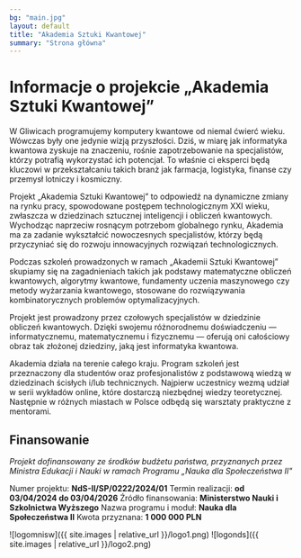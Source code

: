 ```yaml
---
bg: "main.jpg"
layout: default
title: "Akademia Sztuki Kwantowej"
summary: "Strona główna"
---
```


# Informacje o projekcie „Akademia Sztuki Kwantowej”


W Gliwicach programujemy komputery kwantowe od niemal ćwierć wieku. Wówczas były
one jedynie wizją przyszłości. Dziś, w miarę jak informatyka kwantowa zyskuje na
znaczeniu, rośnie zapotrzebowanie na specjalistów, którzy potrafią wykorzystać
ich potencjał. To właśnie ci eksperci będą kluczowi w przekształcaniu takich
branż jak farmacja, logistyka, finanse czy przemysł lotniczy i kosmiczny.

Projekt „Akademia Sztuki Kwantowej” to odpowiedź na dynamiczne zmiany na rynku
pracy, spowodowane postępem technologicznym XXI wieku, zwłaszcza w dziedzinach
sztucznej inteligencji i obliczeń kwantowych. Wychodząc naprzeciw rosnącym
potrzebom globalnego rynku, Akademia ma za zadanie wykształcić nowoczesnych
specjalistów, którzy będą przyczyniać się do rozwoju innowacyjnych rozwiązań
technologicznych. 

Podczas szkoleń prowadzonych w ramach „Akademii Sztuki Kwantowej”  skupiamy się
na zagadnieniach takich jak podstawy matematyczne obliczeń kwantowych, algorytmy
kwantowe, fundamenty uczenia maszynowego czy metody wyżarzania kwantowego,
stosowane do rozwiązywania kombinatorycznych problemów optymalizacyjnych.

Projekt jest prowadzony przez czołowych specjalistów w dziedzinie obliczeń
kwantowych. Dzięki swojemu różnorodnemu doświadczeniu — informatycznemu,
matematycznemu i fizycznemu — oferują oni całościowy obraz tak złożonej
dziedziny, jaką jest informatyka kwantowa.

Akademia działa na terenie całego kraju. Program szkoleń jest przeznaczony dla
studentów oraz profesjonalistów z podstawową wiedzą w dziedzinach ścisłych i/lub
technicznych. Najpierw uczestnicy wezmą udział w serii wykładów online, które
dostarczą niezbędnej wiedzy teoretycznej. Następnie w różnych miastach w Polsce
odbędą się warsztaty praktyczne z mentorami. 

## Finansowanie


*Projekt dofinansowany ze środków budżetu państwa, przyznanych przez Ministra Edukacji i Nauki w ramach Programu „Nauka dla Społeczeństwa II"*

Numer projektu: **NdS-II/SP/0222/2024/01**
Termin realizacji: **od 03/04/2024 do 03/04/2026**
Źródło finansowania: **Ministerstwo Nauki i Szkolnictwa Wyższego**
Nazwa programu i moduł: **Nauka dla Społeczeństwa II**
Kwota przyznana: **1 000 000 PLN**


![logomnisw]({{ site.images | relative_url }}/logo1.png)
![logonds]({{ site.images | relative_url }}/logo2.png)
